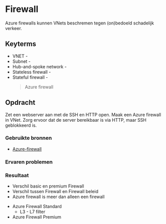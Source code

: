 # Firewall
Azure firewalls kunnen VNets beschremen tegen (on)bedoeld schadelijk verkeer.

## Keyterms
* VNET - 
* Subnet - 
* Hub-and-spoke network - 
* Stateless firewall -
* Stateful firewall -
    > Azure firewall

## Opdracht
Zet een webserver aan met de SSH en HTTP open. Maak een Azure firewall in VNet. Zorg ervoor dat de server bereikbaar is via HTTP, maar SSH geblokkeerd is. 

### Gebruikte bronnen
- [Azure-firewall](https://docs.microsoft.com/en-us/azure/firewall/overview)

### Ervaren problemen


### Resultaat
- Verschil basic en premium Firewall
- Verschil tussen Firewall en Firewall beleid
- Azure firewall is meer dan alleen een firewall

* Azure Firewall Standard
    * L3 - L7 filter
* Azure Firewall Premium 